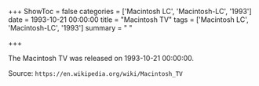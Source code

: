 +++
ShowToc = false
categories = ['Macintosh LC', 'Macintosh-LC', '1993']
date = 1993-10-21 00:00:00
title = "Macintosh TV"
tags = ['Macintosh LC', 'Macintosh-LC', '1993']
summary = " "

+++

The Macintosh TV was released on 1993-10-21 00:00:00.

Source: `https://en.wikipedia.org/wiki/Macintosh_TV`


